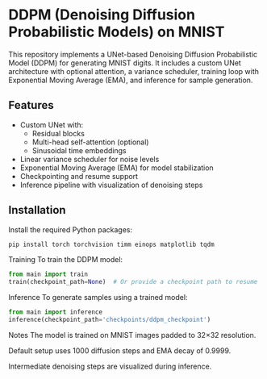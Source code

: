# DDPM (Denoising Diffusion Probabilistic Models) on MNIST

This repository implements a UNet-based Denoising Diffusion Probabilistic Model (DDPM) for generating MNIST digits. It includes a custom UNet architecture with optional attention, a variance scheduler, training loop with Exponential Moving Average (EMA), and inference for sample generation.

## Features

- Custom UNet with:
  - Residual blocks
  - Multi-head self-attention (optional)
  - Sinusoidal time embeddings
- Linear variance scheduler for noise levels
- Exponential Moving Average (EMA) for model stabilization
- Checkpointing and resume support
- Inference pipeline with visualization of denoising steps

## Installation

Install the required Python packages:

```bash
pip install torch torchvision timm einops matplotlib tqdm
```

Training
To train the DDPM model:
```python
from main import train
train(checkpoint_path=None)  # Or provide a checkpoint path to resume
```

Inference
To generate samples using a trained model:
```python
from main import inference
inference(checkpoint_path='checkpoints/ddpm_checkpoint')
```

Notes
The model is trained on MNIST images padded to 32×32 resolution.

Default setup uses 1000 diffusion steps and EMA decay of 0.9999.

Intermediate denoising steps are visualized during inference.
